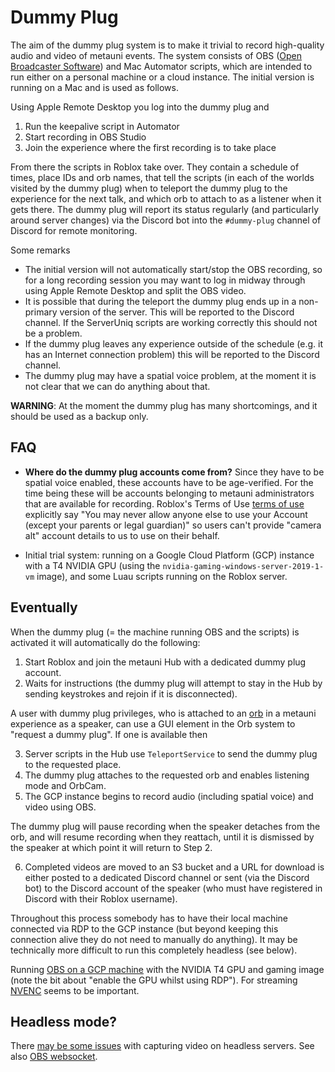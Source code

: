 # Dummy Plug

The aim of the dummy plug system is to make it trivial to record high-quality audio and video of metauni events. The system consists of OBS ([Open Broadcaster Software](https://obsproject.com)) and Mac Automator scripts, which are intended to run either on a personal machine or a cloud instance. The initial version is running on a Mac and is used as follows.

Using Apple Remote Desktop you log into the dummy plug and

1. Run the keepalive script in Automator
2. Start recording in OBS Studio
3. Join the experience where the first recording is to take place

From there the scripts in Roblox take over. They contain a schedule of times, place IDs and orb names, that tell the scripts (in each of the worlds visited by the dummy plug) when to teleport the dummy plug to the experience for the next talk, and which orb to attach to as a listener when it gets there. The dummy plug will report its status regularly (and particularly around server changes) via the Discord bot into the `#dummy-plug` channel of Discord for remote monitoring.

Some remarks

- The initial version will not automatically start/stop the OBS recording, so for a long recording session you may want to log in midway through using Apple Remote Desktop and split the OBS video.
- It is possible that during the teleport the dummy plug ends up in a non-primary version of the server. This will be reported to the Discord channel. If the ServerUniq scripts are working correctly this should not be a problem.
- If the dummy plug leaves any experience outside of the schedule (e.g. it has an Internet connection problem) this will be reported to the Discord channel.
- The dummy plug may have a spatial voice problem, at the moment it is not clear that we can do anything about that.

**WARNING**: At the moment the dummy plug has many shortcomings, and it should be used as a backup only.

## FAQ

* **Where do the dummy plug accounts come from?** Since they have to be spatial voice enabled, these accounts have to be age-verified. For the time being these will be accounts belonging to metauni administrators that are available for recording. Roblox's Terms of Use [terms of use](https://en.help.roblox.com/hc/en-us/articles/115004647846-Roblox-Terms-of-Use) explicitly say "You may never allow anyone else to use your Account (except your parents or legal guardian)" so users can't provide "camera alt" account details to us to use on their behalf.

* Initial trial system: running on a Google Cloud Platform (GCP) instance with a T4 NVIDIA GPU (using the `nvidia-gaming-windows-server-2019-1-vm` image), and some Luau scripts running on the Roblox server.

## Eventually

When the dummy plug (= the machine running OBS and the scripts) is activated it will automatically do the following:

1. Start Roblox and join the metauni Hub with a dedicated dummy plug account.
2. Waits for instructions (the dummy plug will attempt to stay in the Hub by sending keystrokes and rejoin if it is disconnected).

A user with dummy plug privileges, who is attached to an [orb](https://github.com/metauni/orb) in a metauni experience as a speaker, can use a GUI element in the Orb system to "request a dummy plug". If one is available then 

3. Server scripts in the Hub use `TeleportService` to send the dummy plug to the requested place.
4. The dummy plug attaches to the requested orb and enables listening mode and OrbCam.
5. The GCP instance begins to record audio (including spatial voice) and video using OBS.

The dummy plug will pause recording when the speaker detaches from the orb, and will resume recording when they reattach, until it is dismissed by the speaker at which point it will return to Step 2.

6. Completed videos are moved to an S3 bucket and a URL for download is either posted to a dedicated Discord channel or sent (via the Discord bot) to the Discord account of the speaker (who must have registered in Discord with their Roblox username).

Throughout this process somebody has to have their local machine connected via RDP to the GCP instance (but beyond keeping this connection alive they do not need to manually do anything). It may be technically more difficult to run this completely headless (see below).

Running [OBS on a GCP machine](https://obsproject.com/forum/threads/running-obs-on-google-gcp-cloud-vm-with-tesla-t4-gpu-it-works.135072/) with the NVIDIA T4 GPU and gaming image (note the bit about "enable the GPU whilst using RDP"). For streaming [NVENC](https://www.nvidia.com/en-us/geforce/guides/broadcasting-guide/) seems to be important.

## Headless mode?

There [may be some issues](https://support.parsec.app/hc/en-us/articles/115002683491-Running-Parsec-On-A-Headless-Gaming-PC-Or-A-Server) with capturing video on headless servers. See also [OBS websocket](https://github.com/obsproject/obs-websocket/blob/4.x-current/README.md).
